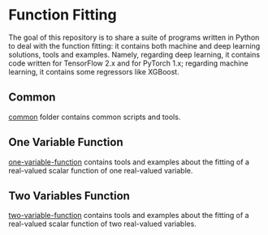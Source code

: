 # Function Fitting
The goal of this repository is to share a suite of programs written in Python to deal with the function fitting: it contains both machine and deep learning solutions, tools and examples. Namely, regarding deep learning, it contains code written for TensorFlow 2.x and for PyTorch 1.x; regarding machine learning, it contains some regressors like XGBoost.

## Common
[common](./common) folder contains common scripts and tools.

## One Variable Function
[one-variable-function](./one-variable-function) contains tools and examples about the fitting of a real-valued scalar function of one real-valued variable.

## Two Variables Function
[two-variable-function](./two-variables-function) contains tools and examples about the fitting of a real-valued scalar function of two real-valued variables.
